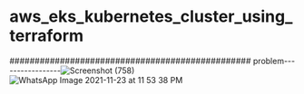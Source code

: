 # aws_eks_kubernetes_cluster_using_terraform
################################################
problem-----------------![Screenshot (758)](https://user-images.githubusercontent.com/64592542/143084181-1565d5a3-841f-4c62-944e-fc3d8ae89108.png)
![WhatsApp Image 2021-11-23 at 11 53 38 PM](https://user-images.githubusercontent.com/64592542/143084323-913717cd-4dbf-4cd5-80ca-8900ccbdec88.jpeg)

